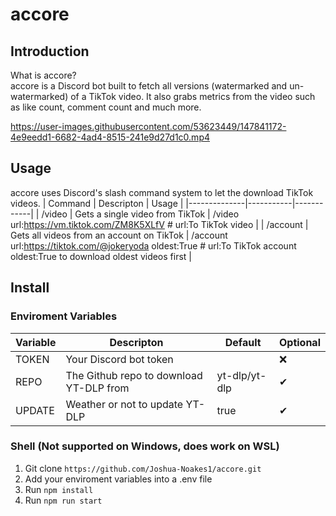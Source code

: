 # accore

## Introduction

What is accore?   
accore is a Discord bot built to fetch all versions (watermarked and un-watermarked) of a TikTok video. It also grabs metrics from the video such as like count, comment count and much more.

https://user-images.githubusercontent.com/53623449/147841172-4e9eedd1-6682-4ad4-8515-241e9d27d1c0.mp4

## Usage

accore uses Discord's slash command system to let the download TikTok videos.
| Command | Descripton | Usage |
|--------------|-----------|------------|
| /video | Gets a single video from TikTok | /video url:https://vm.tiktok.com/ZM8K5XLfV # url:To TikTok video |
| /account | Gets all videos from an account on TikTok | /account url:https://tiktok.com/@jokeryoda oldest:True # url:To TikTok account oldest:True to download oldest videos first |

## Install
### Enviroment Variables
| Variable | Descripton | Default | Optional |
|--------------|-----------|------------|------------|
| TOKEN | Your Discord bot token | <TOKEN> | ❌ |
| REPO | The Github repo to download YT-DLP from | yt-dlp/yt-dlp | ✔ |
| UPDATE | Weather or not to update YT-DLP | true | ✔ |

### Shell (Not supported on Windows, does work on WSL)
1. Git clone ```https://github.com/Joshua-Noakes1/accore.git```
2. Add your enviroment variables into a .env file
3. Run ```npm install```
4. Run ```npm run start```
